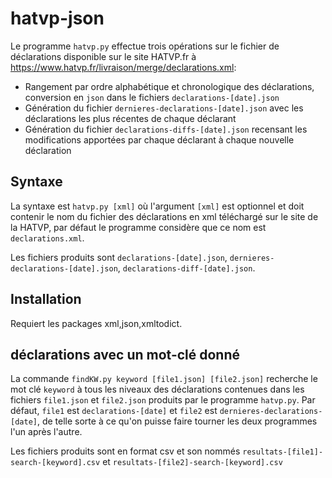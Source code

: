 # hatvp-json
Le programme `hatvp.py` effectue trois opérations sur le fichier de déclarations disponible sur le site HATVP.fr à https://www.hatvp.fr/livraison/merge/declarations.xml:
 - Rangement par ordre alphabétique et chronologique des déclarations, conversion en `json` dans le fichiers `declarations-[date].json`
 - Génération du fichier `dernieres-declarations-[date].json` avec les déclarations les plus récentes de chaque déclarant
 - Génération du fichier `declarations-diffs-[date].json` recensant les modifications apportées par chaque déclarant à chaque nouvelle déclaration

## Syntaxe

La syntaxe est `hatvp.py [xml]` où l'argument `[xml]` est optionnel et doit contenir le nom du fichier des déclarations en xml téléchargé sur le site de la HATVP, par défaut le programme considère que ce nom est `declarations.xml`.

Les fichiers produits sont `declarations-[date].json`, `dernieres-declarations-[date].json`, `declarations-diff-[date].json`.

## Installation

Requiert les packages xml,json,xmltodict.

## déclarations avec un mot-clé donné

La commande `findKW.py keyword [file1.json] [file2.json]` recherche le mot clé `keyword` à tous les niveaux des déclarations contenues dans les fichiers `file1.json` et `file2.json` produits par le programme `hatvp.py`. Par défaut, `file1` est `declarations-[date]` et `file2` est `dernieres-declarations-[date]`, de telle sorte à ce qu'on puisse faire tourner les deux programmes l'un après l'autre.

Les fichiers produits sont en format csv et son nommés `resultats-[file1]-search-[keyword].csv` et `resultats-[file2]-search-[keyword].csv`

